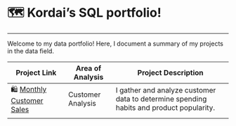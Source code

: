 # 🗺 Kordai’s SQL portfolio!

---

Welcome to my data portfolio! Here, I document a summary of my projects in the data field.

| Project Link | Area of Analysis | Project Description |
| --- | --- | --- |
| 🛍 [Monthly Customer Sales](https://github.com/naakordaiaddy/SQL-Portfolio-Projects/tree/main/Monthly_Customer_Sales) | Customer Analysis | I gather and analyze customer data to determine spending habits and product popularity. |
|  |  |  |
